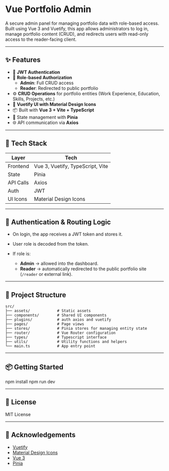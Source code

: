 # Vue Portfolio Admin

A secure admin panel for managing portfolio data with role-based access. Built using Vue 3 and Vuetify, this app allows administrators to log in, manage portfolio content (CRUD), and redirects users with read-only access to the reader-facing client.

---

## ✨ Features

- 🔐 **JWT Authentication**
- 👤 **Role-based Authorization**  
  - **Admin**: Full CRUD access  
  - **Reader**: Redirected to public portfolio
- ⚙️ **CRUD Operations** for portfolio entities (Work Experience, Education, Skills, Projects, etc.)
- 🎨 **Vuetify UI with Material Design Icons**
- 📦 Built with **Vue 3 + Vite + TypeScript**
- 🌱 State management with **Pinia**
- 🌐 API communication via **Axios**

---

## 🚀 Tech Stack

| Layer      | Tech                             |
|------------|----------------------------------|
| Frontend   | Vue 3, Vuetify, TypeScript, Vite |
| State      | Pinia                            |
| API Calls  | Axios                            |
| Auth       | JWT                              |
| UI Icons   | Material Design Icons            |

---

## 🔐 Authentication & Routing Logic

* On login, the app receives a JWT token and stores it.
* User role is decoded from the token.
* If role is:

  * **Admin** → allowed into the dashboard.
  * **Reader** → automatically redirected to the public portfolio site (`/reader` or external link).

---

## 📂 Project Structure

```
src/
├── assets/            # Static assets
├── components/        # Shared UI components
├── plugins/           # auth axios and vuetify
├── pages/             # Page views
├── stores/            # Pinia stores for managing entity state
├── router/            # Vue Router configuration
├── types/             # Typescript interface 
├── utils/             # Utility functions and helpers
└── main.ts            # App entry point
```


---

## 📦 Getting Started

npm install
npm run dev

---

## 🪪 License

MIT License

---

## 🙏 Acknowledgements

* [Vuetify](https://vuetifyjs.com/)
* [Material Design Icons](https://pictogrammers.com/library/mdi/)
* [Vue 3](https://vuejs.org/)
* [Pinia](https://pinia.vuejs.org/)

```


